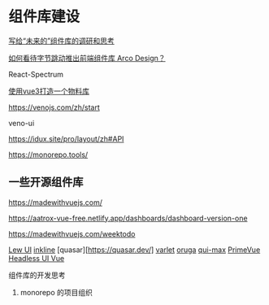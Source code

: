 # 组件库建设

 [写给“未来的”组件库的调研和思考](https://segmentfault.com/a/1190000041691150)

[如何看待字节跳动推出前端组件库 Arco Design？](https://www.zhihu.com/question/494828193)

React-Spectrum

[使用vue3打造一个物料库](https://toutiao.io/posts/7rzegwq/preview)

https://venojs.com/zh/start

veno-ui

https://idux.site/pro/layout/zh#API

https://monorepo.tools/


## 一些开源组件库

https://madewithvuejs.com/

https://aatrox-vue-free.netlify.app/dashboards/dashboard-version-one

https://madewithvuejs.com/weektodo


[Lew UI](https://lew.kamtao.com/#/)
[inkline](https://www.inkline.io/)
[quasar][https://quasar.dev/]
[varlet](https://github.com/varletjs/varlet)
[oruga](https://github.com/oruga-ui/oruga)
[qui-max](https://github.com/Qvant-lab/qui-max)
[PrimeVue](https://madewithvuejs.com/primevue)
[Headless UI Vue](https://madewithvuejs.com/headless-ui-vue)

组件库的开发思考
1.  monorepo 的项目组织







